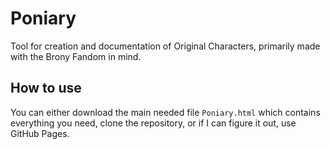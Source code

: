 # Poniary
Tool for creation and documentation of Original Characters, primarily made with the Brony Fandom in mind.

## How to use
You can either download the main needed file `Poniary.html` which contains everything you need, clone the repository, or if I can figure it out, use GitHub Pages.
